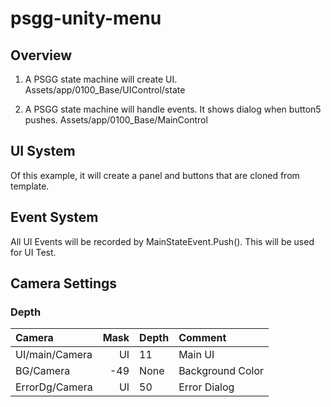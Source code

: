 # psgg-unity-menu

## Overview

1. A PSGG state machine will create UI.
Assets/app/0100_Base/UIControl/state

2. A PSGG state machine will handle events.
It shows dialog when button5 pushes.
Assets/app/0100_Base/MainControl

## UI System

Of this example, it will create a panel and buttons that are cloned from template.

## Event System

All UI Events will be recorded by MainStateEvent.Push().
This will be used for UI Test.

## Camera Settings

### Depth

|Camera|Mask|Depth|Comment|
|:--|--:|:--|:--|
|UI/main/Camera|UI|11| Main UI |
|BG/Camera |-49|None| Background Color|
|ErrorDg/Camera|UI|50| Error Dialog|

